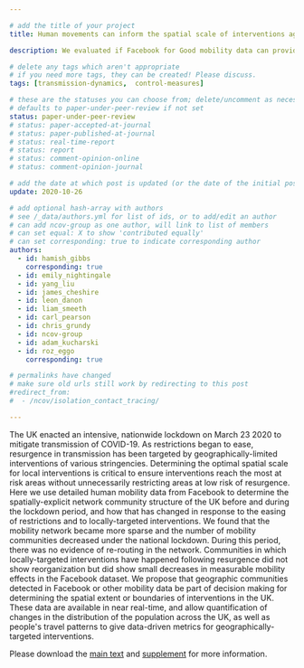 ```yaml
---

# add the title of your project
title: Human movements can inform the spatial scale of interventions against COVID-19 transmission

description: We evaluated if Facebook for Good mobility data can provide information about movements within the UK during intervention periods and afterward.

# delete any tags which aren't appropriate
# if you need more tags, they can be created! Please discuss.
tags: [transmission-dynamics,  control-measures] 

# these are the statuses you can choose from; delete/uncomment as necessary
# defaults to paper-under-peer-review if not set
status: paper-under-peer-review
# status: paper-accepted-at-journal
# status: paper-published-at-journal
# status: real-time-report
# status: report
# status: comment-opinion-online
# status: comment-opinion-journal

# add the date at which post is updated (or the date of the initial post, if its the initial post) in YYYY-MM-DD
update: 2020-10-26

# add optional hash-array with authors
# see /_data/authors.yml for list of ids, or to add/edit an author
# can add ncov-group as one author, will link to list of members
# can set equal: X to show 'contributed equally'
# can set corresponding: true to indicate corresponding author
authors:
  - id: hamish_gibbs
    corresponding: true
  - id: emily_nightingale
  - id: yang_liu
  - id: james_cheshire
  - id: leon_danon
  - id: liam_smeeth
  - id: carl_pearson
  - id: chris_grundy
  - id: ncov-group
  - id: adam_kucharski
  - id: roz_eggo
    corresponding: true

# permalinks have changed
# make sure old urls still work by redirecting to this post
#redirect_from:
#  - /ncov/isolation_contact_tracing/

---
```


The UK enacted an intensive, nationwide lockdown on March 23 2020 to mitigate transmission of COVID-19. As restrictions began to ease, resurgence in transmission has been targeted by geographically-limited interventions of various stringencies. Determining the optimal spatial scale for local interventions is critical to ensure interventions reach the most at risk areas without unnecessarily restricting areas at low risk of resurgence. Here we use detailed human mobility data from Facebook to determine the spatially-explicit network community structure of the UK before and during the lockdown period, and how that has changed in response to the easing of restrictions and to locally-targeted interventions. We found that the mobility network became more sparse and the number of mobility communities decreased under the national lockdown. During this period, there was no evidence of re-routing in the network. Communities in which locally-targeted interventions have happened following resurgence did not show reorganization but did show small decreases in measurable mobility effects in the Facebook dataset. We propose that geographic communities detected in Facebook or other mobility data be part of decision making for determining the spatial extent or boundaries of interventions in the UK. These data are available in near real-time, and allow quantification of changes in the distribution of the population across the UK, as well as people's travel patterns to give data-driven metrics for geographically-targeted interventions.

Please download the [main text](reports/Facebook_movement_analysis_UK-20201026.pdf) and [supplement](reports/Facebook_movement_analysis_UK-Supplemental-20201026.pdf) for more information.
